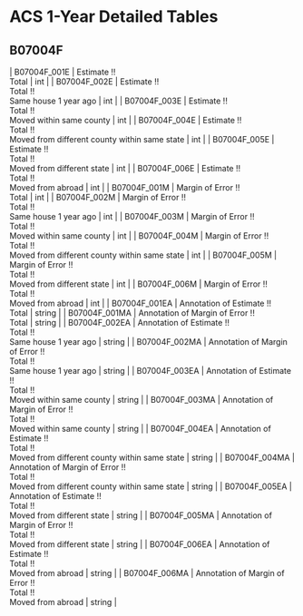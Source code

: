 # ACS 1-Year Detailed Tables

## B07004F

| B07004F_001E | Estimate !!<br>Total | int |
| B07004F_002E | Estimate !!<br>Total !!<br>Same house 1 year ago | int |
| B07004F_003E | Estimate !!<br>Total !!<br>Moved within same county | int |
| B07004F_004E | Estimate !!<br>Total !!<br>Moved from different county within same state | int |
| B07004F_005E | Estimate !!<br>Total !!<br>Moved from different state | int |
| B07004F_006E | Estimate !!<br>Total !!<br>Moved from abroad | int |
| B07004F_001M | Margin of Error !!<br>Total | int |
| B07004F_002M | Margin of Error !!<br>Total !!<br>Same house 1 year ago | int |
| B07004F_003M | Margin of Error !!<br>Total !!<br>Moved within same county | int |
| B07004F_004M | Margin of Error !!<br>Total !!<br>Moved from different county within same state | int |
| B07004F_005M | Margin of Error !!<br>Total !!<br>Moved from different state | int |
| B07004F_006M | Margin of Error !!<br>Total !!<br>Moved from abroad | int |
| B07004F_001EA | Annotation of Estimate !!<br>Total | string |
| B07004F_001MA | Annotation of Margin of Error !!<br>Total | string |
| B07004F_002EA | Annotation of Estimate !!<br>Total !!<br>Same house 1 year ago | string |
| B07004F_002MA | Annotation of Margin of Error !!<br>Total !!<br>Same house 1 year ago | string |
| B07004F_003EA | Annotation of Estimate !!<br>Total !!<br>Moved within same county | string |
| B07004F_003MA | Annotation of Margin of Error !!<br>Total !!<br>Moved within same county | string |
| B07004F_004EA | Annotation of Estimate !!<br>Total !!<br>Moved from different county within same state | string |
| B07004F_004MA | Annotation of Margin of Error !!<br>Total !!<br>Moved from different county within same state | string |
| B07004F_005EA | Annotation of Estimate !!<br>Total !!<br>Moved from different state | string |
| B07004F_005MA | Annotation of Margin of Error !!<br>Total !!<br>Moved from different state | string |
| B07004F_006EA | Annotation of Estimate !!<br>Total !!<br>Moved from abroad | string |
| B07004F_006MA | Annotation of Margin of Error !!<br>Total !!<br>Moved from abroad | string |

